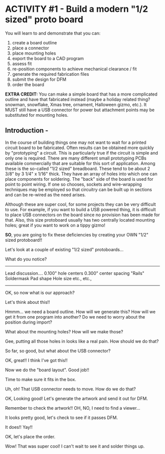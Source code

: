 # ACTIVITY #1 - Build a modern "1/2 sized" proto board

You will learn to and demonstrate that you can:
1. create a board outline
2. place a connector
3. place mounting holes
4. export the board to a CAD program
5. assess fit
6. re-position components to achieve mechanical clearance / fit
7. generate the required fabrication files
8. submit the design for DFM
9. order the board

**EXTRA CREDIT:**
You can make a simple board that has a more complicated outline and have that fabricated instead (maybe a holiday related thing? snowman, snowflake, Xmas tree, ornament, Halloween gizmo, etc.). It MUST still have a USB connector for power but attachment points may be substituted for mounting holes.

## Introduction - 

In the course of building things one may not want to wait for a printed circuit board to be fabricated. Often results can be obtained more quickly by "prototyping" a circuit. This is particularly true if the circuit is simple and only one is required. There are many different small prototyping PCBs available commercially that are suitable for this sort of application. Among these is the so-called "1/2 sized" breadboard. These tend to be about 2 3/8" by 3 1/4" x 1/16" thick. They have an array of holes into which one can place components for soldering. The "back" side of the board is used for point to point wiring. If one so chooses, sockets and wire-wrapping techniques may be employed so that circuitry can be built up in sections and can be re-wired as the need arises.

Although these are super cool, for some projects they can be very difficult to use. For example, if you want to build a USB powered thing, it is difficult to place USB connectors on the board since no provision has been made for that. Also, this size protoboard usually has two centrally located mounting holes; great if you want to work on a tippy gizmo!

**SO**, you are going to fix these deficiencies by creating your OWN "1/2" sized protoboard!!

Let's look at a couple of existing "1/2 sized" protoboards...

What do you notice?

*********************
Lead discussion....
0.100" hole centers
0.300" center spacing
"Rails"
Soldermask
Pad shape
Hole size
etc., etc.,
********************

OK, so now what is our approach?

Let's think about this!!

Hmmm... we need a board outline. How will we generate this? How will we get it from one
program into another? Do we need to worry about the position during import?

What about the mounting holes? How will we make those?

Gee, putting all those holes in looks like a real pain. How should we do that?

So far, so good, but what about the USB connector?

OK, great!! I think I've got this!!

Now we do the "board layout". Good job!!

Time to make sure it fits in the box.

Uh, oh! That USB connector needs to move. How do we do that?

OK, Looking good! Let's generate the artwork and send it out for DFM.

Remember to check the artwork!! OH, NO, I need to find a viewer...

It looks pretty good, let's check to see if it passes DFM.

It does!! Yay!!

OK, let's place the order.

Wow! That was super cool! I can't wait to see it and solder things up.


